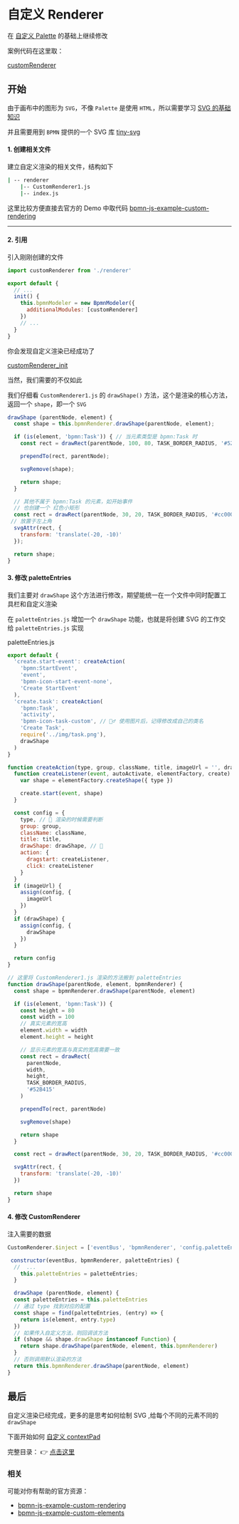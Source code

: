 # 自定义 Renderer

在 [自定义 Palette](./customPalette.md) 的基础上继续修改

案例代码在这里取：

[customRenderer](https://github.com/PL-FE/bpmn-doc/tree/customRenderer)

## 开始

由于画布中的图形为 `SVG`，不像 `Palette` 是使用 `HTML`，所以需要学习 [SVG 的基础知识](https://www.runoob.com/w3c/w3c-tutorial.html)

并且需要用到 `BPMN` 提供的一个 SVG 库 [tiny-svg](https://github.com/bpmn-io/tiny-svg)

#### 1. 创建相关文件

建立自定义渲染的相关文件，结构如下

```cmd
| -- renderer
    |-- CustomRenderer1.js
    |-- index.js
```

这里比较方便直接去官方的 Demo 中取代码
[bpmn-js-example-custom-rendering](https://github.com/bpmn-io/bpmn-js-example-custom-rendering/blob/master/app/custom)

---

#### 2. 引用

引入刚刚创建的文件

```js
import customRenderer from './renderer'
```

```js
export default {
  // ...
  init() {
    this.bpmnModeler = new BpmnModeler({
      additionalModules: [customRenderer]
    })
    // ...
  }
}
```

你会发现自定义渲染已经成功了

[customRenderer_init](./img/customRenderer_init.png)

当然，我们需要的不仅如此

我们仔细看 `CustomRenderer1.js` 的 `drawShape()` 方法，这个是渲染的核心方法， 返回一个 `shape`，即一个 `SVG`

```js
drawShape (parentNode, element) {
  const shape = this.bpmnRenderer.drawShape(parentNode, element);

  if (is(element, 'bpmn:Task')) { // 当元素类型是 bpmn:Task 时
    const rect = drawRect(parentNode, 100, 80, TASK_BORDER_RADIUS, '#52B415'); // 创建一个带绿色边框的矩形

    prependTo(rect, parentNode);

    svgRemove(shape);

    return shape;
  }

  // 其他不属于 bpmn:Task 的元素，如开始事件
  // 也创建一个 红色小矩形
  const rect = drawRect(parentNode, 30, 20, TASK_BORDER_RADIUS, '#cc0000');
 // 放置于左上角
  svgAttr(rect, {
    transform: 'translate(-20, -10)'
  });

  return shape;
}
```

#### 3. 修改 paletteEntries

我们主要对 `drawShape` 这个方法进行修改，期望能统一在一个文件中同时配置工具栏和自定义渲染

在 `paletteEntries.js` 增加一个 `drawShape` 功能，也就是将创建 SVG 的工作交给 `paletteEntries.js` 实现

paletteEntries.js

```js
export default {
  'create.start-event': createAction(
    'bpmn:StartEvent',
    'event',
    'bpmn-icon-start-event-none',
    'Create StartEvent'
  ),
  'create.task': createAction(
    'bpmn:Task',
    'activity',
    'bpmn-icon-task-custom', // 🙋‍♂️ 使用图片后，记得修改成自己的类名
    'Create Task',
    require('../img/task.png'),
    drawShape
  )
}

function createAction(type, group, className, title, imageUrl = '', drawShape) {
  function createListener(event, autoActivate, elementFactory, create) {
    var shape = elementFactory.createShape({ type })

    create.start(event, shape)
  }

  const config = {
    type, // 📌 渲染的时候需要判断
    group: group,
    className: className,
    title: title,
    drawShape: drawShape, // 📌
    action: {
      dragstart: createListener,
      click: createListener
    }
  }
  if (imageUrl) {
    assign(config, {
      imageUrl
    })
  }
  if (drawShape) {
    assign(config, {
      drawShape
    })
  }

  return config
}

// 这里将 CustomRenderer1.js 渲染的方法搬到 paletteEntries
function drawShape(parentNode, element, bpmnRenderer) {
  const shape = bpmnRenderer.drawShape(parentNode, element)

  if (is(element, 'bpmn:Task')) {
    const height = 80
    const width = 100
    // 真实元素的宽高
    element.width = width
    element.height = height

    // 显示元素的宽高与真实的宽高需要一致
    const rect = drawRect(
      parentNode,
      width,
      height,
      TASK_BORDER_RADIUS,
      '#52B415'
    )

    prependTo(rect, parentNode)

    svgRemove(shape)

    return shape
  }

  const rect = drawRect(parentNode, 30, 20, TASK_BORDER_RADIUS, '#cc0000')

  svgAttr(rect, {
    transform: 'translate(-20, -10)'
  })

  return shape
}
```

#### 4. 修改 CustomRenderer

注入需要的数据

```js
CustomRenderer.$inject = ['eventBus', 'bpmnRenderer', 'config.paletteEntries']

 constructor(eventBus, bpmnRenderer, paletteEntries) {
  //  ...
    this.paletteEntries = paletteEntries;
  }

  drawShape (parentNode, element) {
  const paletteEntries = this.paletteEntries
  // 通过 type 找到对应的配置
  const shape = find(paletteEntries, (entry) => {
    return is(element, entry.type)
  })
  // 如果传入自定义方法，则回调该方法
  if (shape && shape.drawShape instanceof Function) {
    return shape.drawShape(parentNode, element, this.bpmnRenderer)
  }
  // 否则调用默认渲染的方法
  return this.bpmnRenderer.drawShape(parentNode, element)
}
```

## 最后

自定义渲染已经完成，更多的是思考如何绘制 SVG ,给每个不同的元素不同的 `drawShape`

下面开始如何 [自定义 contextPad](./customContextPad.md)

完整目录： 👉 [点击这里](../README.md)

### 相关

可能对你有帮助的官方资源：

- [bpmn-js-example-custom-rendering](https://github.com/bpmn-io/bpmn-js-example-custom-rendering/blob/master/app/custom)
- [bpmn-js-example-custom-elements ](https://github.com/bpmn-io/bpmn-js-example-custom-elements)
